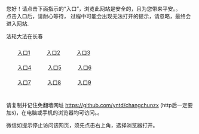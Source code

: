 您好！请点击下面指示的“入口”，浏览此网站是安全的，且为您带来平安。。 <br/>
点击入口后，请耐心等待， 过程中可能会出现无法打开的提示，请忽略，最终会进入网站. </br>

法轮大法在长春<br/>
<div style="padding:10px"><a style="margin:20px" target="_blank" href="https://d156p0jrrsi6c4.cloudfront.net/2Qpsp?trxclbek" id="ccLink1" rel="nofollow">入口1</a> <a target="_blank" style="margin:20px" href="https://d36zvdmkz5nwlj.cloudfront.net/2Qpsp?lzakq" id="ccLink2" rel="nofollow">入口2</a> <a style="margin:20px" target="_blank" href="https://d2w2i5nylaebhk.cloudfront.net/2Qpsp?tqvieyq" id="ccLink3" rel="nofollow">入口3</a></div>

<div style="padding:10px" ><a style="margin:20px" target="_blank" href="https://d156p0jrrsi6c4.cloudfront.net/2Qpsp?trxclbek" id="ccLink4" rel="nofollow">入口4</a> <a style="margin:20px" href="https://d36zvdmkz5nwlj.cloudfront.net/2Qpsp?lzakq" target="_blank" id="ccLink5" rel="nofollow">入口5</a> <a style="margin:20px" href="https://d2w2i5nylaebhk.cloudfront.net/2Qpsp?tqvieyq" target="_blank" id="ccLink6" rel="nofollow">入口6</a></div>

<div style="padding:10px"><a style="margin:20px" target="_blank" href="https://d156p0jrrsi6c4.cloudfront.net/2Qpsp?trxclbek" id="ccLink7" rel="nofollow">入口7</a> <a style="margin:20px" href="https://d36zvdmkz5nwlj.cloudfront.net/2Qpsp?lzakq" target="_blank" id="ccLink8" rel="nofollow">入口8</a> <a style="margin:20px" target="_blank" href="https://d2w2i5nylaebhk.cloudfront.net/2Qpsp?tqvieyq" id="ccLink9" rel="nofollow">入口9</a></div>

<br/>



请复制并记住免翻墙网址 https://github.com/yntd/changchunzx (http后一定要加s)，在电脑或手机的浏览器均可访问。。<br/>

微信如提示停止访问该网页，须先点击右上角，选择浏览器打开。
